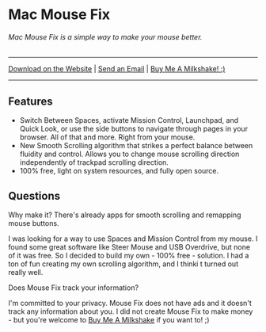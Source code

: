 # Mac Mouse Fix

###### Mac Mouse Fix is a simple way to make your mouse better.

---

[Download on the Website](http://www.mousefix.org) | [Send an Email](mailto:noah.n.public@gmail.com?subject=Mac%20Mouse%20Fix%20-%20Contact&) | [Buy Me A Milkshake! :)](https://www.paypal.com/cgi-bin/webscr?cmd=_s-xclick&hosted_button_id=ARSTVR6KFB524&source=url)

---


## Features

* Switch Between Spaces, activate Mission Control, Launchpad, and Quick Look, or use the side buttons to navigate through pages in your browser. All of that and more. Right from your mouse.
* New Smooth Scrolling algorithm that strikes a perfect balance between fluidity and control. Allows you to change mouse scrolling direction independently of trackpad scrolling direction.
* 100% free, light on system resources, and fully open source. 


## Questions

Why make it? There's already apps for smooth scrolling and remapping mouse buttons.

I was looking for a way to use Spaces and Mission Control from my mouse. I found some great software like Steer Mouse and USB Overdrive, but none of it was free. So I decided to build my own - 100% free - solution. I had a ton of fun creating my own scrolling algorithm, and I thinki t turned out really well.

Does Mouse Fix track your information?

I'm committed to your privacy. Mouse Fix does not have ads and it doesn't track any information about you. I did not create Mouse Fix to make money - but you're welcome to [Buy Me A Milkshake](https://www.paypal.com/cgi-bin/webscr?cmd=_s-xclick&hosted_button_id=ARSTVR6KFB524&source=url) if you want to! ;)
